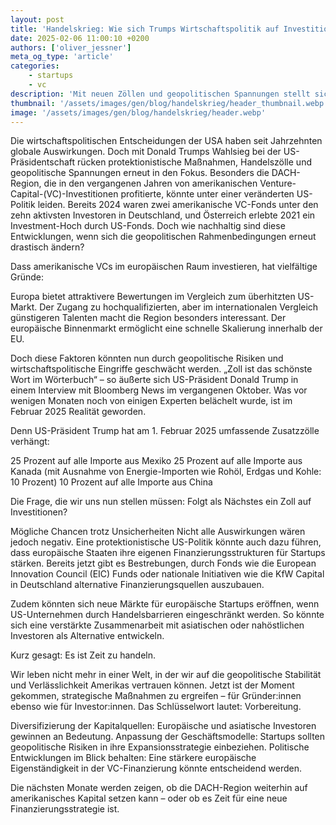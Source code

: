 ```yaml
---
layout: post
title: 'Handelskrieg: Wie sich Trumps Wirtschaftspolitik auf Investitionen in der DACH-Region auswirkt'
date: 2025-02-06 11:00:10 +0200
authors: ['oliver_jessner']
meta_og_type: 'article'
categories:
    - startups
    - vc
description: 'Mit neuen Zöllen und geopolitischen Spannungen stellt sich die Frage: Bleibt amerikanisches Kapital eine verlässliche Finanzierungsquelle für die DACH-Region? Jetzt ist die Zeit, strategische Maßnahmen zu setzen. 💡'
thumbnail: '/assets/images/gen/blog/handelskrieg/header_thumbnail.webp'
image: '/assets/images/gen/blog/handelskrieg/header.webp'
---
```


Die wirtschaftspolitischen Entscheidungen der USA haben seit Jahrzehnten globale Auswirkungen. Doch mit Donald Trumps Wahlsieg bei der US-Präsidentschaft rücken protektionistische Maßnahmen, Handelszölle und geopolitische Spannungen erneut in den Fokus. Besonders die DACH-Region, die in den vergangenen Jahren von amerikanischen Venture-Capital-(VC)-Investitionen profitierte, könnte unter einer veränderten US-Politik leiden. Bereits 2024 waren zwei amerikanische VC-Fonds unter den zehn aktivsten Investoren in Deutschland, und Österreich erlebte 2021 ein Investment-Hoch durch US-Fonds. Doch wie nachhaltig sind diese Entwicklungen, wenn sich die geopolitischen Rahmenbedingungen erneut drastisch ändern?

Dass amerikanische VCs im europäischen Raum investieren, hat vielfältige Gründe:

Europa bietet attraktivere Bewertungen im Vergleich zum überhitzten US-Markt.
Der Zugang zu hochqualifizierten, aber im internationalen Vergleich günstigeren Talenten macht die Region besonders interessant.
Der europäische Binnenmarkt ermöglicht eine schnelle Skalierung innerhalb der EU.

Doch diese Faktoren könnten nun durch geopolitische Risiken und wirtschaftspolitische Eingriffe geschwächt werden. „Zoll ist das schönste Wort im Wörterbuch“ – so äußerte sich US-Präsident Donald Trump in einem Interview mit Bloomberg News im vergangenen Oktober. Was vor wenigen Monaten noch von einigen Experten belächelt wurde, ist im Februar 2025 Realität geworden.

Denn US-Präsident Trump hat am 1. Februar 2025 umfassende Zusatzzölle verhängt:

25 Prozent auf alle Importe aus Mexiko
25 Prozent auf alle Importe aus Kanada (mit Ausnahme von Energie-Importen wie Rohöl, Erdgas und Kohle: 10 Prozent)
10 Prozent auf alle Importe aus China

Die Frage, die wir uns nun stellen müssen: Folgt als Nächstes ein Zoll auf Investitionen?

Mögliche Chancen trotz Unsicherheiten Nicht alle Auswirkungen wären jedoch negativ. Eine protektionistische US-Politik könnte auch dazu führen, dass europäische Staaten ihre eigenen Finanzierungsstrukturen für Startups stärken. Bereits jetzt gibt es Bestrebungen, durch Fonds wie die European Innovation Council (EIC) Funds oder nationale Initiativen wie die KfW Capital in Deutschland alternative Finanzierungsquellen auszubauen.

Zudem könnten sich neue Märkte für europäische Startups eröffnen, wenn US-Unternehmen durch Handelsbarrieren eingeschränkt werden. So könnte sich eine verstärkte Zusammenarbeit mit asiatischen oder nahöstlichen Investoren als Alternative entwickeln.

Kurz gesagt: Es ist Zeit zu handeln.

Wir leben nicht mehr in einer Welt, in der wir auf die geopolitische Stabilität und Verlässlichkeit Amerikas vertrauen können. Jetzt ist der Moment gekommen, strategische Maßnahmen zu ergreifen – für Gründer:innen ebenso wie für Investor:innen. Das Schlüsselwort lautet: Vorbereitung.

Diversifizierung der Kapitalquellen: Europäische und asiatische Investoren gewinnen an Bedeutung.
Anpassung der Geschäftsmodelle: Startups sollten geopolitische Risiken in ihre Expansionsstrategie einbeziehen.
Politische Entwicklungen im Blick behalten: Eine stärkere europäische Eigenständigkeit in der VC-Finanzierung könnte entscheidend werden.

Die nächsten Monate werden zeigen, ob die DACH-Region weiterhin auf amerikanisches Kapital setzen kann – oder ob es Zeit für eine neue Finanzierungsstrategie ist.
